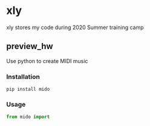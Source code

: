 # xly

xly stores my code during 2020 Summer training camp

## preview_hw
Use python to create MIDI music

### Installation

```
pip install mido
```

### Usage
```python
from mido import
```